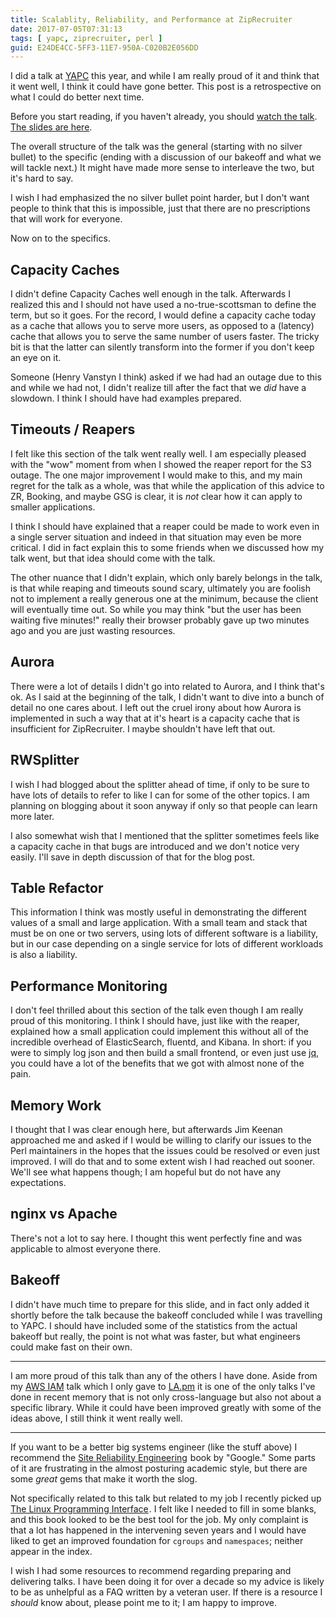 ```yaml
---
title: Scalablity, Reliability, and Performance at ZipRecruiter
date: 2017-07-05T07:31:13
tags: [ yapc, ziprecruiter, perl ]
guid: E24DE4CC-5FF3-11E7-950A-C020B2E056DD
---
```

I did a talk at [YAPC][yapc] this year, and while I am really proud of it and
think that it went well, I think it could have gone better.  This post is a
retrospective on what I could do better next time.

<!--more-->

Before you start reading, if you haven't already, you should [watch the
talk][talk].  [The slides are here][slides].

The overall structure of the talk was the general (starting with no silver
bullet) to the specific (ending with a discussion of our bakeoff and what we
will tackle next.)  It might have made more sense to interleave the two, but
it's hard to say.

I wish I had emphasized the no silver bullet point harder, but I don't want
people to think that this is impossible, just that there are no prescriptions
that will work for everyone.

Now on to the specifics.

## Capacity Caches

I didn't define Capacity Caches well enough in the talk.  Afterwards I realized
this and I should not have used a no-true-scottsman to define the term, but so
it goes.  For the record, I would define a capacity cache today as a cache that
allows you to serve more users, as opposed to a (latency) cache that allows you
to serve the same number of users faster.  The tricky bit is that the latter can
silently transform into the former if you don't keep an eye on it.

Someone (Henry Vanstyn I think) asked if we had had an outage due to this and
while we had not, I didn't realize till after the fact that we *did* have a
slowdown.  I think I should have had examples prepared.

## Timeouts / Reapers

I felt like this section of the talk went really well.  I am especially pleased
with the "wow" moment from when I showed the reaper report for the S3 outage.
The one major improvement I would make to this, and my main regret for the talk
as a whole, was that while the application of this advice to ZR, Booking, and
maybe GSG is clear, it is *not* clear how it can apply to smaller applications.

I think I should have explained that a reaper could be made to work even in a
single server situation and indeed in that situation may even be more critical.
I did in fact explain this to some friends when we discussed how my talk went,
but that idea should come with the talk.

The other nuance that I didn't explain, which only barely belongs in the talk,
is that while reaping and timeouts sound scary, ultimately you are foolish not
to implement a really generous one at the minimum, because the client will
eventually time out.  So while you may think "but the user has been waiting five
minutes!" really their browser probably gave up two minutes ago and you are just
wasting resources.

## Aurora

There were a lot of details I didn't go into related to Aurora, and I think
that's ok.  As I said at the beginning of the talk, I didn't want to dive into a
bunch of detail no one cares about.  I left out the cruel irony about how Aurora
is implemented in such a way that at it's heart is a capacity cache that is
insufficient for ZipRecruiter.  I maybe shouldn't have left that out.

## RWSplitter

I wish I had blogged about the splitter ahead of time, if only to be sure to
have lots of details to refer to like I can for some of the other topics.  I am
planning on blogging about it soon anyway if only so that people can learn more
later.

I also somewhat wish that I mentioned that the splitter sometimes feels like a
capacity cache in that bugs are introduced and we don't notice very easily.
I'll save in depth discussion of that for the blog post.

## Table Refactor

This information I think was mostly useful in demonstrating the different values
of a small and large application.  With a small team and stack that must be on
one or two servers, using lots of different software is a liability, but in our
case depending on a single service for lots of different workloads is also a
liability.

## Performance Monitoring

I don't feel thrilled about this section of the talk even though I am really
proud of this monitoring.  I think I should have, just like with the reaper,
explained how a small application could implement this without all of the
incredible overhead of ElasticSearch, fluentd, and Kibana.  In short: if you
were to simply log json and then build a small frontend, or even just use
[jq][jq], you could have a lot of the benefits that we got with almost none of
the pain.

## Memory Work

I thought that I was clear enough here, but afterwards Jim Keenan approached me
and asked if I would be willing to clarify our issues to the Perl maintainers in
the hopes that the issues could be resolved or even just improved.  I will do
that and to some extent wish I had reached out sooner.  We'll see what happens
though; I am hopeful but do not have any expectations.

## nginx vs Apache

There's not a lot to say here.  I thought this went perfectly fine and was
applicable to almost everyone there.

## Bakeoff

I didn't have much time to prepare for this slide, and in fact only added it
shortly before the talk because the bakeoff concluded while I was travelling to
YAPC.  I should have included some of the statistics from the actual bakeoff but
really, the point is not what was faster, but what engineers could make fast on
their own.

---

I am more proud of this talk than any of the others I have done.  Aside from my
[AWS IAM][iam] talk which I only gave to [LA.pm][lapm] it is one of the only
talks I've done in recent memory that is not only cross-language but also not
about a specific library.  While it could have been improved greatly with some
of the ideas above, I still think it went really well.

---

If you want to be a better big systems engineer (like the stuff above) I
recommend the <a target="_blank"
href="https://www.amazon.com/gp/product/149192912X/ref=as_li_tl?ie=UTF8&camp=1789&creative=9325&creativeASIN=149192912X&linkCode=as2&tag=afoolishmanif-20&linkId=4b86e6727c75c8f819664e07f5fdf970">Site
Reliability Engineering</a><img
src="//ir-na.amazon-adsystem.com/e/ir?t=afoolishmanif-20&l=am2&o=1&a=149192912X"
width="1" height="1" border="0" alt="" style="border:none !important; margin:0px
!important;" /> book by "Google."  Some parts of it are frustrating in the
almost posturing academic style, but there are some *great* gems that make it
worth the slog.

Not specifically related to this talk but related to my job I recently picked up
<a target="_blank" href="https://www.amazon.com/gp/product/1593272200/ref=as_li_tl?ie=UTF8&camp=1789&creative=9325&creativeASIN=1593272200&linkCode=as2&tag=afoolishmanif-20&linkId=efa24a0d6cd5c7b06e9f62b129b1da79">The Linux Programming Interface</a><img src="//ir-na.amazon-adsystem.com/e/ir?t=afoolishmanif-20&l=am2&o=1&a=1593272200" width="1" height="1" border="0" alt="" style="border:none !important; margin:0px !important;" />.
I felt like I needed to fill in some blanks, and this book looked to be the best
tool for the job.  My only complaint is that a lot has happened in the
intervening seven years and I would have liked to get an improved foundation for
`cgroups` and `namespaces`; neither appear in the index.

I wish I had some resources to recommend regarding preparing and delivering
talks.  I have been doing it for over a decade so my advice is likely to be as
unhelpful as a FAQ written by a veteran user.  If there is a resource I *should*
know about, please point me to it; I am happy to improve.

[yapc]: http://www.perlconference.us/tpc-2017-dc/
[talk]: https://www.youtube.com/watch?v=WHKQ2JfTaIM
[slides]: https://frioux.github.io/srp-at-zip/
[jq]: https://stedolan.github.io/jq/
[iam]: /posts/aws-iam-at-ziprecruiter/
[lapm]: http://losangeles.pm.org/
